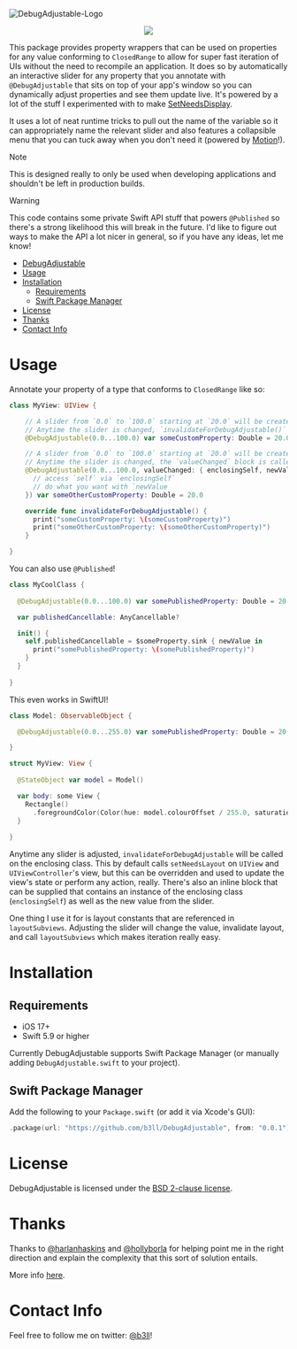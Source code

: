 ![DebugAdjustable-Logo](https://github.com/b3ll/DebugAdjustable/blob/main/Resources/DebugAdjustableLogo.png?raw=true)

<p align="center">
    <img src="https://github.com/b3ll/DebugAdjustable/blob/main/Resources/DemoVideo.gif?raw=true">
</p>

This package provides property wrappers that can be used on properties for any value conforming to `ClosedRange` to allow for super fast iteration of UIs without the need to recompile an application. It does so by automatically an interactive slider for any property that you annotate with `@DebugAdjustable` that sits on top of your app's window so you can dynamically adjust properties and see them update live. It's powered by a lot of the stuff I experimented with to make [SetNeedsDisplay](https://github.com/b3ll/SetNeedsDisplay).

It uses a lot of neat runtime tricks to pull out the name of the variable so it can appropriately name the relevant slider and also features a collapsible menu that you can tuck away when you don't need it (powered by [Motion](https://www.github.com/b3ll/Motion)!). 

> [!Note]
> This is designed really to only be used when developing applications and shouldn't be left in production builds.

> [!Warning]
> This code contains some private Swift API stuff that powers `@Published` so there's a strong likelihood this will break in the future. I'd like to figure out ways to make the API a lot nicer in general, so if you have any ideas, let me know!

- [DebugAdjustable](#debugadjustable)
- [Usage](#usage)
- [Installation](#installation)
  - [Requirements](#requirements)
  - [Swift Package Manager](#swift-package-manager)
- [License](#license)
- [Thanks](#thanks)
- [Contact Info](#contact-info)

# Usage

Annotate your property of a type that conforms to `ClosedRange` like so:

```swift
class MyView: UIView {

    // A slider from `0.0` to `100.0` starting at `20.0` will be created.
    // Anytime the slider is changed, `invalidateForDebugAdjustable()` is called on the enclosing class.
    @DebugAdjustable(0.0...100.0) var someCustomProperty: Double = 20.0

    // A slider from `0.0` to `100.0` starting at `20.0` will be created.
    // Anytime the slider is changed, the `valueChanged` block is called with an instance of `self` that you can reference as well as the new value.
    @DebugAdjustable(0.0...100.0, valueChanged: { enclosingSelf, newValue in
      // access `self` via `enclosingSelf`
      // do what you want with `newValue
    }) var someOtherCustomProperty: Double = 20.0

    override func invalidateForDebugAdjustable() {
      print("someCustomProperty: \(someCustomProperty)")
      print("someOtherCustomProperty: \(someOtherCustomProperty)")
    }

}
```

You can also use `@Published`!

```swift
class MyCoolClass {
  
  @DebugAdjustable(0.0...100.0) var somePublishedProperty: Double = 20.0

  var publishedCancellable: AnyCancellable?

  init() {
    self.publishedCancellable = $someProperty.sink { newValue in 
      print("somePublishedProperty: \(somePublishedProperty)")
    }
  }
  
}
```

This even works in SwiftUI!

```swift
class Model: ObservableObject {

  @DebugAdjustable(0.0...255.0) var somePublishedProperty: Double = 20.0

}

struct MyView: View {
  
  @StateObject var model = Model()

  var body: some View {
    Rectangle()
      .foregroundColor(Color(hue: model.colourOffset / 255.0, saturation: 1.0, brightness: 1.0))
  }
  
}
```

Anytime any slider is adjusted, `invalidateForDebugAdjustable` will be called on the enclosing class. This by default calls `setNeedsLayout` on `UIView` and `UIViewController`'s view, but this can be overridden and used to update the view's state or perform any action, really. There's also an inline block that can be supplied that contains an instance of the enclosing class (`enclosingSelf`) as well as the new value from the slider.

One thing I use it for is layout constants that are referenced in `layoutSubviews`. Adjusting the slider will change the value, invalidate layout, and call `layoutSubviews` which makes iteration really easy.

# Installation

## Requirements

- iOS 17+
- Swift 5.9 or higher

Currently DebugAdjustable supports Swift Package Manager (or manually adding `DebugAdjustable.swift` to your project).

## Swift Package Manager

Add the following to your `Package.swift` (or add it via Xcode's GUI):

```swift
.package(url: "https://github.com/b3ll/DebugAdjustable", from: "0.0.1")
```

# License

DebugAdjustable is licensed under the [BSD 2-clause license](https://github.com/b3ll/DebugAdjustable/blob/master/LICENSE).

# Thanks

Thanks to [@harlanhaskins](https://twitter.com/harlanhaskins) and [@hollyborla](https://twitter.com/hollyborla) for helping point me in the right direction and explain the complexity that this sort of solution entails.

More info [here](https://forums.swift.org/t/property-wrappers-access-to-both-enclosing-self-and-wrapper-instance/32526).

# Contact Info

Feel free to follow me on twitter: [@b3ll](https://www.twitter.com/b3ll)!
